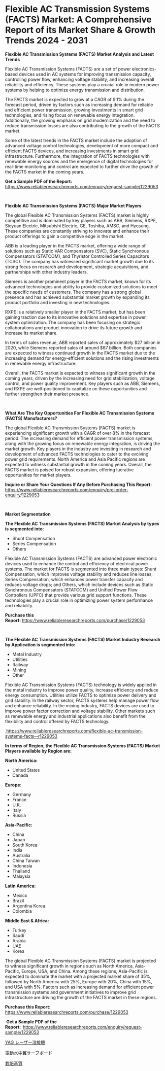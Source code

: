<p><h1>Flexible AC Transmission Systems (FACTS) Market: A Comprehensive Report of its Market Share & Growth Trends 2024 - 2031</h1></p><p><strong>Flexible AC Transmission Systems (FACTS) Market Analysis and Latest Trends</strong></p>
<p><p>Flexible AC Transmission Systems (FACTS) are a set of power electronics-based devices used in AC systems for improving transmission capacity, controlling power flow, enhancing voltage stability, and increasing overall reliability and efficiency. These systems play a crucial role in modern power systems by helping to optimize energy transmission and distribution.</p><p>The FACTS market is expected to grow at a CAGR of 9.1% during the forecast period, driven by factors such as increasing demand for reliable and efficient power transmission, growing investments in smart grid technologies, and rising focus on renewable energy integration. Additionally, the growing emphasis on grid modernization and the need to reduce transmission losses are also contributing to the growth of the FACTS market.</p><p>Some of the latest trends in the FACTS market include the adoption of advanced voltage control technologies, development of more compact and efficient FACTS devices, and increasing investments in smart grid infrastructure. Furthermore, the integration of FACTS technologies with renewable energy sources and the emergence of digital technologies for real-time monitoring and control are expected to further drive the growth of the FACTS market in the coming years.</p></p>
<p><strong>Get a Sample PDF of the Report:&nbsp;</strong> <a href="https://www.reliableresearchreports.com/enquiry/request-sample/1229053">https://www.reliableresearchreports.com/enquiry/request-sample/1229053</a></p>
<p>&nbsp;</p>
<p><strong>Flexible AC Transmission Systems (FACTS) Major Market Players</strong></p>
<p><p>The global Flexible AC Transmission Systems (FACTS) market is highly competitive and is dominated by key players such as ABB, Siemens, RXPE, Sieyuan Electric, Mitsubishi Electric, GE, Toshiba, AMSC, and Hyosung. These companies are constantly striving to innovate and enhance their product offerings to gain a competitive edge in the market.</p><p>ABB is a leading player in the FACTS market, offering a wide range of solutions such as Static VAR Compensators (SVC), Static Synchronous Compensators (STATCOM), and Thyristor Controlled Series Capacitors (TCSC). The company has witnessed significant market growth due to its strong focus on research and development, strategic acquisitions, and partnerships with other industry leaders.</p><p>Siemens is another prominent player in the FACTS market, known for its advanced technologies and ability to provide customized solutions to meet the specific needs of customers. The company has a strong global presence and has achieved substantial market growth by expanding its product portfolio and investing in new technologies.</p><p>RXPE is a relatively smaller player in the FACTS market, but has been gaining traction due to its innovative solutions and expertise in power system optimization. The company has been focusing on strategic collaborations and product innovation to drive its future growth and increase its market share.</p><p>In terms of sales revenue, ABB reported sales of approximately $27 billion in 2020, while Siemens reported sales of around $67 billion. Both companies are expected to witness continued growth in the FACTS market due to the increasing demand for energy-efficient solutions and the rising investments in renewable energy infrastructure.</p><p>Overall, the FACTS market is expected to witness significant growth in the coming years, driven by the increasing need for grid stabilization, voltage control, and power quality improvement. Key players such as ABB, Siemens, and RXPE are well-positioned to capitalize on these opportunities and further strengthen their market presence.</p></p>
<p>&nbsp;</p>
<p><strong>What Are The Key Opportunities For Flexible AC Transmission Systems (FACTS) Manufacturers?</strong></p>
<p><p>The global Flexible AC Transmission Systems (FACTS) market is experiencing significant growth with a CAGR of over 8% in the forecast period. The increasing demand for efficient power transmission systems, along with the growing focus on renewable energy integration, is driving the market growth. Key players in the industry are investing in research and development of advanced FACTS technologies to cater to the evolving power grid requirements. North America and Asia Pacific regions are expected to witness substantial growth in the coming years. Overall, the FACTS market is poised for robust expansion, offering lucrative opportunities for market players.</p></p>
<p><strong>Inquire or Share Your Questions If Any Before Purchasing This Report:</strong> <a href="https://www.reliableresearchreports.com/enquiry/pre-order-enquiry/1229053">https://www.reliableresearchreports.com/enquiry/pre-order-enquiry/1229053</a></p>
<p>&nbsp;</p>
<p><strong>Market Segmentation</strong></p>
<p><strong>The Flexible AC Transmission Systems (FACTS) Market Analysis by types is segmented into:</strong></p>
<p><ul><li>Shunt Compensation</li><li>Series Compensation</li><li>Others</li></ul></p>
<p><p>Flexible AC Transmission Systems (FACTS) are advanced power electronic devices used to enhance the control and efficiency of electrical power systems. The market for FACTS is segmented into three main types: Shunt Compensation, which improves voltage stability and reduces line losses; Series Compensation, which enhances power transfer capacity and reduces voltage drops; and Others, which include devices such as Static Synchronous Compensators (STATCOM) and Unified Power Flow Controllers (UPFC) that provide various grid support functions. These technologies play a crucial role in optimizing power system performance and reliability.</p></p>
<p><strong>Purchase this Report:&nbsp;</strong><a href="https://www.reliableresearchreports.com/purchase/1229053">https://www.reliableresearchreports.com/purchase/1229053</a></p>
<p>&nbsp;</p>
<p><strong>The Flexible AC Transmission Systems (FACTS) Market Industry Research by Application is segmented into:</strong></p>
<p><ul><li>Metal Industry</li><li>Utilities</li><li>Railway</li><li>Mining</li><li>Other</li></ul></p>
<p><p>Flexible AC Transmission Systems (FACTS) technology is widely applied in the metal industry to improve power quality, increase efficiency and reduce energy consumption. Utilities utilize FACTS to optimize power delivery and grid stability. In the railway sector, FACTS systems help manage power flow and enhance reliability. In the mining industry, FACTS devices are used to improve power factor correction and voltage stability. Other markets such as renewable energy and industrial applications also benefit from the flexibility and control offered by FACTS technology.</p></p>
<p><a href="https://www.reliableresearchreports.com/flexible-ac-transmission-systems-facts--r1229053">&nbsp;https://www.reliableresearchreports.com/flexible-ac-transmission-systems-facts--r1229053</a></p>
<p><strong>In terms of Region, the Flexible AC Transmission Systems (FACTS) Market Players available by Region are:</strong></p>
<p>
    <p> <strong> North America: </strong>
        <ul>
            <li>United States</li>
            <li>Canada</li>
        </ul>
        </p> 
    <p> <strong> Europe: </strong>
        <ul>
            <li>Germany</li>
            <li>France</li>
            <li>U.K.</li>
            <li>Italy</li>
            <li>Russia</li>
        </ul>
        </p> 
    <p> <strong> Asia-Pacific: </strong>
        <ul>
            <li>China</li>
            <li>Japan</li>
            <li>South Korea</li>
            <li>India</li>
            <li>Australia</li>
            <li>China Taiwan</li>
            <li>Indonesia</li>
            <li>Thailand</li>
            <li>Malaysia</li>
        </ul>
        </p> 
    <p> <strong> Latin America: </strong>
        <ul>
            <li>Mexico</li>
            <li>Brazil</li>
            <li>Argentina Korea</li>
            <li>Colombia</li>
        </ul>
        </p> 
    <p> <strong> Middle East & Africa: </strong>
        <ul>
            <li>Turkey</li>
            <li>Saudi</li>
            <li>Arabia</li>
            <li>UAE</li>
            <li>Korea</li>
        </ul>
    </p>
    </p>
<p><p>The global Flexible AC Transmission Systems (FACTS) market is projected to witness significant growth in regions such as North America, Asia-Pacific, Europe, USA, and China. Among these regions, Asia-Pacific is expected to dominate the market with a projected market share of 35%, followed by North America with 25%, Europe with 20%, China with 15%, and USA with 5%. Factors such as increasing demand for efficient power transmission systems and government initiatives to improve grid infrastructure are driving the growth of the FACTS market in these regions.</p></p>
<p><strong>Purchase this Report: </strong><a href="https://www.reliableresearchreports.com/purchase/1229053">https://www.reliableresearchreports.com/purchase/1229053</a></p>
<p>&nbsp;<strong>Get a Sample PDF of the Report:&nbsp;&nbsp;</strong><a href="https://www.reliableresearchreports.com/enquiry/request-sample/1229053">https://www.reliableresearchreports.com/enquiry/request-sample/1229053</a></p>
<p><strong></strong></p>
<p><p><a href="https://github.com/dzy793153605/Market-Research-Report-List-1/blob/main/170125040713.md">YAG レーザー溶接機</a></p><p><a href="https://github.com/EthanMorar2011/Market-Research-Report-List-1/blob/main/850990840714.md">電動水中翼サーフボード</a></p><p><a href="https://github.com/oafhukehf4709715/Market-Research-Report-List-1/blob/main/207134040712.md">栽培基質</a></p></p>